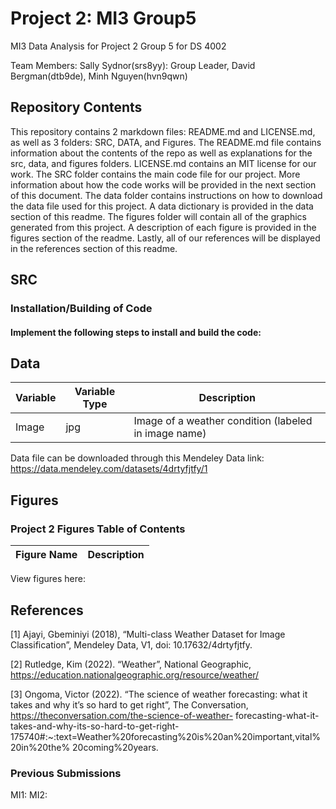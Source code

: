 # Project 2: MI3 Group5
MI3 Data Analysis for Project 2 Group 5 for DS 4002

Team Members:
Sally Sydnor(srs8yy): Group Leader,
David Bergman(dtb9de),
Minh Nguyen(hvn9qwn)

## Repository Contents

This repository contains 2 markdown files: README.md and LICENSE.md, as well as 3 folders: SRC, DATA, and Figures. The README.md file contains information about the contents of the repo as well as explanations for the src, data, and figures folders. LICENSE.md contains an MIT license for our work. The SRC folder contains the main code file for our project. More information about how the code works will be provided in the next section of this document. The data folder contains instructions on how to download the data file used for this project. A data dictionary is provided in the data section of this readme. The figures folder will contain all of the graphics generated from this project. A description of each figure is provided in the figures section of the readme. Lastly, all of our references will be displayed in the references section of this readme.

## SRC

### Installation/Building of Code

#### Implement the following steps to install and build the code:

## Data

| Variable    | Variable Type | Description                                            |
| ----------- | ------------- | -------------------------------------------------------|
| Image       | jpg           | Image of a weather condition (labeled in image name)   |


Data file can be downloaded through this Mendeley Data link:
https://data.mendeley.com/datasets/4drtyfjtfy/1 


## Figures

### Project 2 Figures Table of Contents
| Figure Name      | Description |
| ----------- | ----------- |


View figures here: 

## References
[1] Ajayi, Gbeminiyi (2018), “Multi-class Weather Dataset for Image Classification”, Mendeley Data, V1, doi: 10.17632/4drtyfjtfy.

[2] Rutledge, Kim (2022). “Weather”, National Geographic, https://education.nationalgeographic.org/resource/weather/

[3] Ongoma, Victor (2022). “The science of weather forecasting: what it takes and why it’s so
hard to get right”, The Conversation, https://theconversation.com/the-science-of-weather-
forecasting-what-it-takes-and-why-its-so-hard-to-get-right-
175740#:~:text=Weather%20forecasting%20is%20an%20important,vital%20in%20the%
20coming%20years.


### Previous Submissions
MI1:
MI2: 
